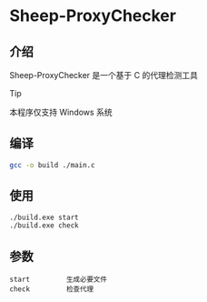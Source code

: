 # Sheep-ProxyChecker

## 介绍

Sheep-ProxyChecker 是一个基于 C 的代理检测工具

> [!TIP]
> 本程序仅支持 Windows 系统

## 编译

```bash
gcc -o build ./main.c
```

## 使用

```bash
./build.exe start
./build.exe check
```

## 参数

```
start         生成必要文件
check         检查代理
```
